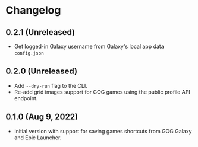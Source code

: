 # Changelog

## 0.2.1 (Unreleased)

- Get logged-in Galaxy username from Galaxy's local app data
  `config.json`

## 0.2.0 (Unreleased)

- Add `--dry-run` flag to the CLI.
- Re-add grid images support for GOG games using the public profile API
  endpoint.

## 0.1.0 (Aug 9, 2022)

- Initial version with support for saving games shortcuts from GOG
  Galaxy and Epic Launcher.
